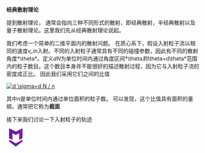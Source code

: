 **经典散射理论**

提到散射理论， 通常会指向三种不同形式的散射，即经典散射，半经典散射以及量子散射理论。这里我们先从经典散射理论说起。

我们考虑一个简单的二维平面内的散射问题。
在质心系下，假设入射粒子流以相同的速度*v_in*入射。不同的入射粒子通常具有不同的碰撞参数，因此有不同的散射角度*\theta*。定义*dN*为单位时间内通过角度区间*\theta*到*\theta+d\theta*范围内的粒子数目。这个数目本身并不能很好的描述散射过程，因为它与入射粒子流的密度成正比。 因此我们采用它们之间的比值

<a href="https://www.codecogs.com/eqnedit.php?latex=d&space;\sigma=d&space;N&space;/&space;n" target="_blank"><img src="https://latex.codecogs.com/gif.latex?d&space;\sigma=d&space;N&space;/&space;n" title="d \sigma=d N / n" /></a>

其中*n*是单位时间内通过单位面积的粒子数。 可以发现，这个比值具有面积的量纲，通常把它称为**截面**

接下来我们讨论一下入射粒子的轨迹

![alt text](https://github.com/adam-p/markdown-here/raw/master/src/common/images/icon48.png)
